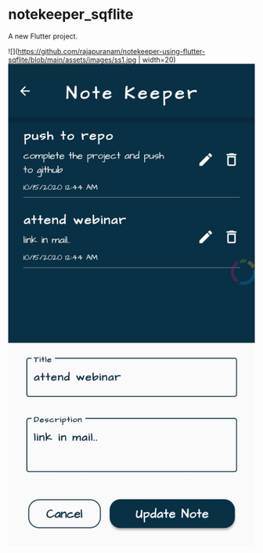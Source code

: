# notekeeper_sqflite

A new Flutter project.

![](https://github.com/rajapuranam/notekeeper-using-flutter-sqflite/blob/main/assets/images/ss1.jpg | width=20)
![](https://github.com/rajapuranam/notekeeper-using-flutter-sqflite/blob/main/assets/images/ss2.jpg)
